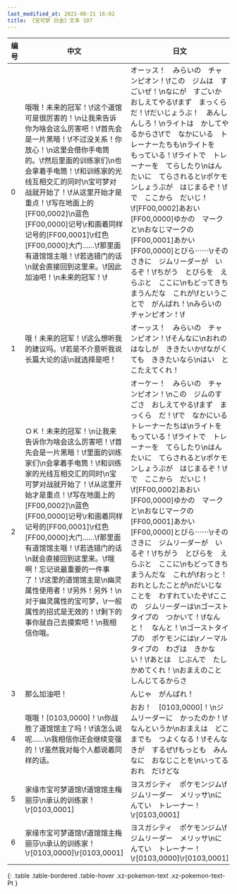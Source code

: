 ```yaml
---
last_modified_at: 2021-08-21 16:02
title: 《宝可梦 白金》文本 107
---
```

| 编号 | 中文 | 日文 |
| ---- | ---- | ---- |
| 0 | 哦哦！未来的冠军！\f这个道馆可是很厉害的！\n让我来告诉你为啥会这么厉害吧！\f首先会是一片黑暗！\f不过没关系！你放心！\n这里会借你手电筒的。\f然后里面的训练家们\n也会拿着手电筒！\f和训练家的光线互相交汇的同时\n宝可梦对战就开始了！\f从这里开始才是重点！\f写在地面上的[FF00,0002]\n蓝色[FF00,0000]记号\r和画着同样记号的[FF00,0001]\r红色[FF00,0000]大门……\f那里面有道馆馆主哦！\f若选错门的话\n就会直接回到这里来。\f因此加油吧！\n未来的冠军！\f | オーッス！　みらいの　チャンピオン！\fこの　ジムは　すごいぜ！\nなにが　すごいか　おしえてやる\fまず　まっくら　だ！\fだいじょうぶ！　あんしんしろ！\nライトは　かしてやるからさ\fで　なかにいる　トレーナーたちも\nライトを　もっている！\fライトで　トレーナーを　てらしたり\nはんたいに　てらされると\rポケモンしょうぶが　はじまるぞ！\fで　ここから　だいじ！\f[FF00,0002]あおい[FF00,0000]ゆかの　マークと\nおなじマークの　[FF00,0001]あかい[FF00,0000]とびら⋯⋯\rそのさきに　ジムリーダーが　いるぞ！\fちがう　とびらを　えらぶと　ここに\nもどってきちまうんだな　これが\fということで　がんばれ！\nみらいの　チャンピオン！\f |
| 1 | 哦！未来的冠军！\f这么想听我的建议吗。\f若是不介意听我说长篇大论的话\n就选择是吧！ | オーッス！　みらいの　チャンピオン！\fそんなに\nおれの　はなしが　ききたいか\fながくても　ききたいなら\nはい　と　こたえてくれ！ |
| 2 | ＯＫ！未来的冠军！\n让我来告诉你为啥会这么厉害吧！\f首先会是一片黑暗！\f里面的训练家们\n会拿着手电筒！\f和训练家的光线互相交汇的同时\n宝可梦对战就开始了！\f从这里开始才是重点！\f写在地面上的[FF00,0002]\n蓝色[FF00,0000]记号\r和画着同样记号的[FF00,0001]\r红色[FF00,0000]大门……\f那里面有道馆馆主哦！\f若选错门的话\n就会直接回到这里来。\f哦啊！忘记说最重要的一件事了！\f这里的道馆馆主是\n幽灵属性使用者！\f另外！另外！\n对于幽灵属性的宝可梦，\r一般属性的招式是无效的！\f剩下的事你就自己去摸索吧！\n我相信你哦。 | オーケー！　みらいの　チャンピオン！\nこの　ジムのすごさ　おしえてやる\fまず　まっくら　だ！\fで　なかにいる　トレーナーたちは\nライトを　もっている！\fライトで　トレーナーを　てらしたり\nはんたいに　てらされると\rポケモンしょうぶが　はじまるぞ！\fで　ここから　だいじ！\f[FF00,0002]あおい[FF00,0000]ゆかの　マークと\nおなじマークの　[FF00,0001]あかい[FF00,0000]とびら⋯⋯\rそのさきに　ジムリーダーが　いるぞ！\fちがう　とびらを　えらぶと　ここに\nもどってきちまうんだな　これが\fおっと！　おれとしたことが\nだいじなことを　わすれていたぞ\fここの　ジムリーダーは\nゴーストタイプの　つかいて！\fなんと！　なんと！\nゴーストタイプの　ポケモンには\rノーマルタイプの　わざは　きかない！\fあとは　じぶんで　たしかめてくれ！\nおまえのこと　しんじてるからさ |
| 3 | 那么加油吧！ | んじゃ　がんばれ！ |
| 4 | 哦哦！[0103,0000]！\n你战胜了道馆馆主了吗！\f该怎么说呢……\n我相信你还会继续变强的！\f虽然我对每个人都说着同样的话。 | おお！　[0103,0000]！\nジムリーダーに　かったのか！\fなんというか\nおまえは　どこまでも　つよくなる！\fそんな　きが　するぜ\fもっとも　みんなに　おなじことを\nいってる　おれ　だけどな |
| 5 | 家缘市宝可梦道馆\f道馆馆主梅丽莎\n承认的训练家！\r[0103,0001] | ヨスガシティ　ポケモンジム\fジムリーダー　メリッサ\nにんてい　トレーナー！\r[0103,0001] |
| 6 | 家缘市宝可梦道馆\f道馆馆主梅丽莎\n承认的训练家！\r[0103,0000]\r[0103,0001] | ヨスガシティ　ポケモンジム\fジムリーダー　メリッサ\nにんてい　トレーナー！\r[0103,0000]\r[0103,0001] |
{: .table .table-bordered .table-hover .xz-pokemon-text .xz-pokemon-text-Pt }